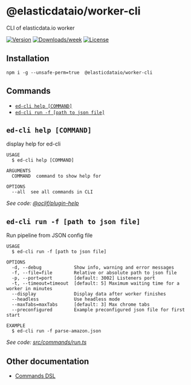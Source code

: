 @elasticdataio/worker-cli
=========================

CLI of elasticdata.io worker

[![Version](https://img.shields.io/npm/v/@elasticdataio/worker-cli.svg)](https://npmjs.org/package/@elasticdataio/worker-cli)
[![Downloads/week](https://img.shields.io/npm/dw/@elasticdataio/worker-cli.svg)](https://npmjs.org/package/@elasticdataio/worker-cli)
[![License](https://img.shields.io/npm/l/@elasticdataio/worker-cli.svg)](https://github.com/elasticdataio/worker-cli/blob/master/package.json)

## Installation

```
npm i -g --unsafe-perm=true  @elasticdataio/worker-cli
```

<!-- toc -->

<!-- tocstop -->
## Commands
<!-- commands -->
* [`ed-cli help [COMMAND]`](#ed-cli-help-command)
* [`ed-cli run -f [path to json file]`](#ed-cli-run--f-path-to-json-file)

## `ed-cli help [COMMAND]`

display help for ed-cli

```
USAGE
  $ ed-cli help [COMMAND]

ARGUMENTS
  COMMAND  command to show help for

OPTIONS
  --all  see all commands in CLI
```

_See code: [@oclif/plugin-help](https://github.com/oclif/plugin-help/blob/v3.2.2/src/commands/help.ts)_

## `ed-cli run -f [path to json file]`

Run pipeline from JSON config file

```
USAGE
  $ ed-cli run -f [path to json file]

OPTIONS
  -d, --debug            Show info, warning and error messages
  -f, --file=file        Relative or absolute path to json file
  -p, --port=port        [default: 3002] Listeners port
  -t, --timeout=timeout  [default: 5] Maximum waiting time for a worker in minutes
  --display              Display data after worker finishes
  --headless             Use headless mode
  --maxTabs=maxTabs      [default: 3] Max chrome tabs
  --preconfigured        Example preconfigured json file for first start

EXAMPLE
  $ ed-cli run -f parse-amazon.json
```

_See code: [src/commands/run.ts](https://github.com/elasticdataio/worker-cli/blob/v0.0.62/src/commands/run.ts)_
<!-- commandsstop -->

## Other documentation

* [Commands DSL](https://app.elasticdata.io/#/docs)
